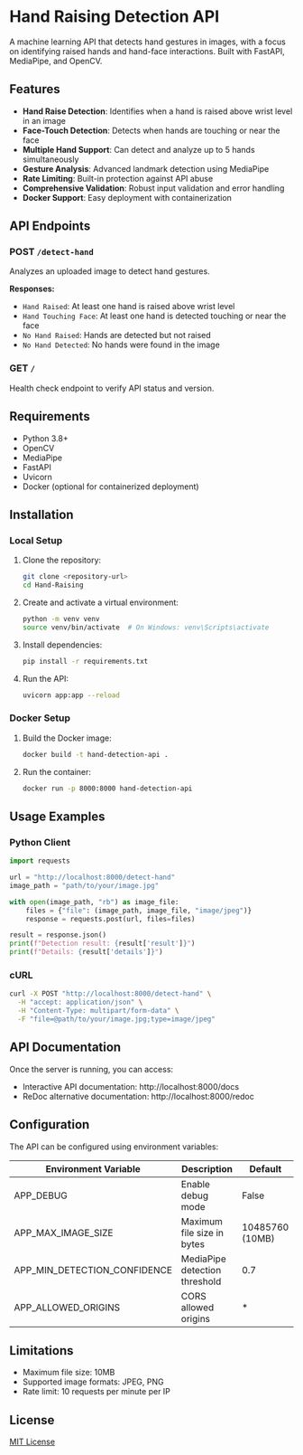 # Hand Raising Detection API

A machine learning API that detects hand gestures in images, with a focus on identifying raised hands and hand-face interactions. Built with FastAPI, MediaPipe, and OpenCV.

## Features

- **Hand Raise Detection**: Identifies when a hand is raised above wrist level in an image
- **Face-Touch Detection**: Detects when hands are touching or near the face
- **Multiple Hand Support**: Can detect and analyze up to 5 hands simultaneously
- **Gesture Analysis**: Advanced landmark detection using MediaPipe
- **Rate Limiting**: Built-in protection against API abuse
- **Comprehensive Validation**: Robust input validation and error handling
- **Docker Support**: Easy deployment with containerization

## API Endpoints

### POST `/detect-hand`

Analyzes an uploaded image to detect hand gestures.

**Responses:**
- `Hand Raised`: At least one hand is raised above wrist level
- `Hand Touching Face`: At least one hand is detected touching or near the face
- `No Hand Raised`: Hands are detected but not raised
- `No Hand Detected`: No hands were found in the image

### GET `/`

Health check endpoint to verify API status and version.

## Requirements

- Python 3.8+
- OpenCV
- MediaPipe
- FastAPI
- Uvicorn
- Docker (optional for containerized deployment)

## Installation

### Local Setup

1. Clone the repository:
   ```bash
   git clone <repository-url>
   cd Hand-Raising
   ```

2. Create and activate a virtual environment:
   ```bash
   python -m venv venv
   source venv/bin/activate  # On Windows: venv\Scripts\activate
   ```

3. Install dependencies:
   ```bash
   pip install -r requirements.txt
   ```

4. Run the API:
   ```bash
   uvicorn app:app --reload
   ```

### Docker Setup

1. Build the Docker image:
   ```bash
   docker build -t hand-detection-api .
   ```

2. Run the container:
   ```bash
   docker run -p 8000:8000 hand-detection-api
   ```

## Usage Examples

### Python Client

```python
import requests

url = "http://localhost:8000/detect-hand"
image_path = "path/to/your/image.jpg"

with open(image_path, "rb") as image_file:
    files = {"file": (image_path, image_file, "image/jpeg")}
    response = requests.post(url, files=files)

result = response.json()
print(f"Detection result: {result['result']}")
print(f"Details: {result['details']}")
```

### cURL

```bash
curl -X POST "http://localhost:8000/detect-hand" \
  -H "accept: application/json" \
  -H "Content-Type: multipart/form-data" \
  -F "file=@path/to/your/image.jpg;type=image/jpeg"
```

## API Documentation

Once the server is running, you can access:
- Interactive API documentation: http://localhost:8000/docs
- ReDoc alternative documentation: http://localhost:8000/redoc

## Configuration

The API can be configured using environment variables:

| Environment Variable | Description | Default |
|---------------------|-------------|---------|
| APP_DEBUG | Enable debug mode | False |
| APP_MAX_IMAGE_SIZE | Maximum file size in bytes | 10485760 (10MB) |
| APP_MIN_DETECTION_CONFIDENCE | MediaPipe detection threshold | 0.7 |
| APP_ALLOWED_ORIGINS | CORS allowed origins | * |

## Limitations

- Maximum file size: 10MB
- Supported image formats: JPEG, PNG
- Rate limit: 10 requests per minute per IP

## License

[MIT License](LICENSE)
